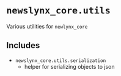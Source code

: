 `newslynx_core.utils`
========================
Various utilities for `newlynx_core`

## Includes
  * `newslynx_core.utils.serialization`
    - helper for serializing objects to json